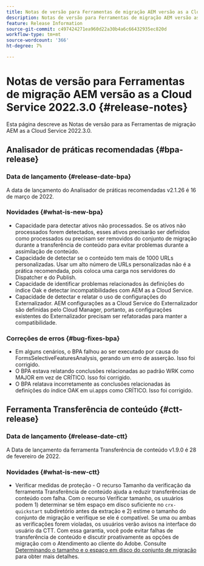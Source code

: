 ```yaml
---
title: Notas de versão para Ferramentas de migração AEM versão as a Cloud Service 2022.3.0
description: Notas de versão para Ferramentas de migração AEM versão as a Cloud Service 2022.3.0
feature: Release Information
source-git-commit: c497424271ea960d22a30b4a6c66432935ec820d
workflow-type: tm+mt
source-wordcount: '366'
ht-degree: 7%

---
```



# Notas de versão para Ferramentas de migração AEM versão as a Cloud Service 2022.3.0 {#release-notes}

Esta página descreve as Notas de versão para as Ferramentas de migração AEM as a Cloud Service 2022.3.0.

## Analisador de práticas recomendadas {#bpa-release}

### Data de lançamento {#release-date-bpa}

A data de lançamento do Analisador de práticas recomendadas v2.1.26 é 16 de março de 2022.

### Novidades {#what-is-new-bpa}

* Capacidade para detectar ativos não processados. Se os ativos não processados forem detectados, esses ativos precisarão ser definidos como processados ou precisam ser removidos do conjunto de migração durante a transferência de conteúdo para evitar problemas durante a assimilação de conteúdo.
* Capacidade de detectar se o conteúdo tem mais de 1000 URLs personalizadas. Usar um alto número de URLs personalizadas não é a prática recomendada, pois coloca uma carga nos servidores do Dispatcher e do Publish.
* Capacidade de identificar problemas relacionados às definições do índice Oak e detectar incompatibilidades com AEM as a Cloud Service.
* Capacidade de detectar e relatar o uso de configurações do Externalizador. AEM configurações as a Cloud Service do Externalizador são definidas pelo Cloud Manager, portanto, as configurações existentes do Externalizador precisam ser refatoradas para manter a compatibilidade.

### Correções de erros {#bug-fixes-bpa}

* Em alguns cenários, o BPA falhou ao ser executado por causa do FormsSelectiveFeaturesAnalysis, gerando um erro de asserção. Isso foi corrigido.
* O BPA estava relatando conclusões relacionadas ao padrão WRK como MAJOR em vez de CRÍTICO. Isso foi corrigido.
* O BPA relatava incorretamente as conclusões relacionadas às definições do índice OAK em ui.apps como CRÍTICO. Isso foi corrigido.

## Ferramenta Transferência de conteúdo {#ctt-release}

### Data de lançamento {#release-date-ctt}

A Data de lançamento da ferramenta Transferência de conteúdo v1.9.0 é 28 de fevereiro de 2022.

### Novidades {#what-is-new-ctt}

* Verificar medidas de proteção - O recurso Tamanho da verificação da ferramenta Transferência de conteúdo ajuda a reduzir transferências de conteúdo com falha.  Com o recurso Verificar tamanho, os usuários podem 1) determinar se têm espaço em disco suficiente no `crx-quickstart` subdiretório antes da extração e 2) estime o tamanho do conjunto de migração e verifique se ele é compatível. Se uma ou ambas as verificações forem violadas, os usuários verão avisos na interface do usuário da CTT. Com essa garantia, você pode evitar falhas de transferência de conteúdo e discutir proativamente as opções de migração com o Atendimento ao cliente do Adobe. Consulte [Determinando o tamanho e o espaço em disco do conjunto de migração](https://experienceleague.adobe.com/docs/experience-manager-cloud-service/content/migration-journey/cloud-migration/content-transfer-tool/getting-started-content-transfer-tool.html?lang=en#migration-set-size) para obter mais detalhes.